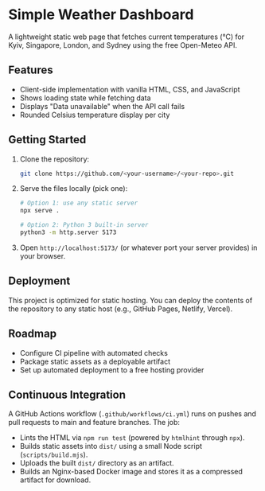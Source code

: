 # Simple Weather Dashboard

A lightweight static web page that fetches current temperatures (°C) for Kyiv, Singapore, London, and Sydney using the free Open-Meteo API.

## Features
- Client-side implementation with vanilla HTML, CSS, and JavaScript
- Shows loading state while fetching data
- Displays "Data unavailable" when the API call fails
- Rounded Celsius temperature display per city

## Getting Started
1. Clone the repository:
   ```bash
   git clone https://github.com/<your-username>/<your-repo>.git
   ```
2. Serve the files locally (pick one):
   ```bash
   # Option 1: use any static server
   npx serve .

   # Option 2: Python 3 built-in server
   python3 -m http.server 5173
   ```
3. Open `http://localhost:5173/` (or whatever port your server provides) in your browser.

## Deployment
This project is optimized for static hosting. You can deploy the contents of the repository to any static host (e.g., GitHub Pages, Netlify, Vercel).

## Roadmap
- Configure CI pipeline with automated checks
- Package static assets as a deployable artifact
- Set up automated deployment to a free hosting provider

## Continuous Integration
A GitHub Actions workflow (`.github/workflows/ci.yml`) runs on pushes and pull requests to main and feature branches. The job:
- Lints the HTML via `npm run test` (powered by `htmlhint` through `npx`).
- Builds static assets into `dist/` using a small Node script (`scripts/build.mjs`).
- Uploads the built `dist/` directory as an artifact.
- Builds an Nginx-based Docker image and stores it as a compressed artifact for download.
